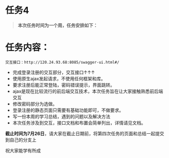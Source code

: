 # 任务4

> **本次任务时间为一个周，任务安排如下：**

# 任务内容：

    交互接口：http://120.24.93.68:8085/swagger-ui.html#/

- 完成登录注册的交互部分，交互接口↑↑↑
- 使用原生ajax发起请求，不使用任何框架和库。
- 要求注册后能正常登陆，密码错误提示，界面跳转。
- ajax是现在比较流行的前后端交互技术，本次任务旨在让大家接触熟悉前后端交互
- 修改密码部分为选做。
- 登录注册的静态页面只需要有基础功能即可，不做要求。
- 写一份本周的学习总结，遇到的问题以及解决方法
- 本次任务涉及到交互，接口文档和布置会简单列出，详情请见文档。


**截止时间为7月26日**，请大家在截止日期前，将第四次任务的页面和总结一起提交到自己的分支上

祝大家能学有所成


